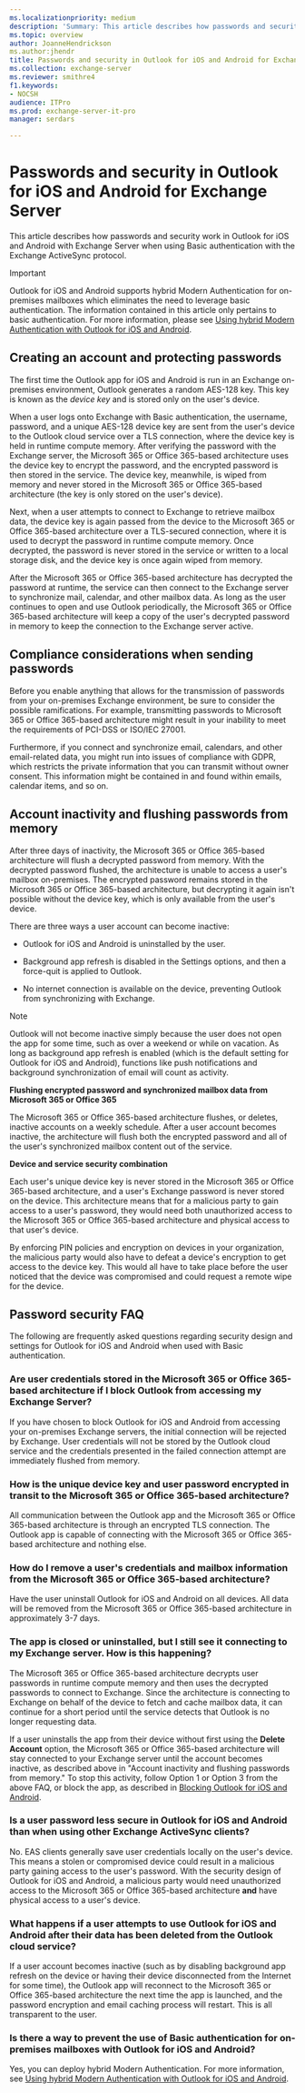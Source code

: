 ```yaml
---
ms.localizationpriority: medium
description: 'Summary: This article describes how passwords and security work in Outlook for iOS and Android with Exchange Server 2016 or Exchange Server 2019 when using Basic authentication with the Exchange ActiveSync protocol.'
ms.topic: overview
author: JoanneHendrickson
ms.author:jhendr
title: Passwords and security in Outlook for iOS and Android for Exchange Server
ms.collection: exchange-server
ms.reviewer: smithre4
f1.keywords:
- NOCSH
audience: ITPro
ms.prod: exchange-server-it-pro
manager: serdars

---
```


# Passwords and security in Outlook for iOS and Android for Exchange Server

This article describes how passwords and security work in Outlook for iOS and Android with Exchange Server when using Basic authentication with the Exchange ActiveSync protocol.

> [!IMPORTANT]
> Outlook for iOS and Android supports hybrid Modern Authentication for on-premises mailboxes which eliminates the need to leverage basic authentication. The information contained in this article only pertains to basic authentication. For more information, please see [Using hybrid Modern Authentication with Outlook for iOS and Android](./use-hybrid-modern-auth.md).

## Creating an account and protecting passwords

The first time the Outlook app for iOS and Android is run in an Exchange on-premises environment, Outlook generates a random AES-128 key. This key is known as the *device key* and is stored only on the user's device.

When a user logs onto Exchange with Basic authentication, the username, password, and a unique AES-128 device key are sent from the user's device to the Outlook cloud service over a TLS connection, where the device key is held in runtime compute memory. After verifying the password with the Exchange server, the Microsoft 365 or Office 365-based architecture uses the device key to encrypt the password, and the encrypted password is then stored in the service. The device key, meanwhile, is wiped from memory and never stored in the Microsoft 365 or Office 365-based architecture (the key is only stored on the user's device).

Next, when a user attempts to connect to Exchange to retrieve mailbox data, the device key is again passed from the device to the Microsoft 365 or Office 365-based architecture over a TLS-secured connection, where it is used to decrypt the password in runtime compute memory. Once decrypted, the password is never stored in the service or written to a local storage disk, and the device key is once again wiped from memory.

After the Microsoft 365 or Office 365-based architecture has decrypted the password at runtime, the service can then connect to the Exchange server to synchronize mail, calendar, and other mailbox data. As long as the user continues to open and use Outlook periodically, the Microsoft 365 or Office 365-based architecture will keep a copy of the user's decrypted password in memory to keep the connection to the Exchange server active.

## Compliance considerations when sending passwords

Before you enable anything that allows for the transmission of passwords from your on-premises Exchange environment, be sure to consider the possible ramifications. For example, transmitting passwords to Microsoft 365 or Office 365-based architecture might result in your inability to meet the requirements of PCI-DSS or ISO/IEC 27001.

Furthermore, if you connect and synchronize email, calendars, and other email-related data, you might run into issues of compliance with GDPR, which restricts the private information that you can transmit without owner consent. This information might be contained in and found within emails, calendar items, and so on.

## Account inactivity and flushing passwords from memory

After three days of inactivity, the Microsoft 365 or Office 365-based architecture will flush a decrypted password from memory. With the decrypted password flushed, the architecture is unable to access a user's mailbox on-premises. The encrypted password remains stored in the Microsoft 365 or Office 365-based architecture, but decrypting it again isn't possible without the device key, which is only available from the user's device.

There are three ways a user account can become inactive:

- Outlook for iOS and Android is uninstalled by the user.

- Background app refresh is disabled in the Settings options, and then a force-quit is applied to Outlook.

- No internet connection is available on the device, preventing Outlook from synchronizing with Exchange.

> [!NOTE]
> Outlook will not become inactive simply because the user does not open the app for some time, such as over a weekend or while on vacation. As long as background app refresh is enabled (which is the default setting for Outlook for iOS and Android), functions like push notifications and background synchronization of email will count as activity.

 **Flushing encrypted password and synchronized mailbox data from Microsoft 365 or Office 365**

The Microsoft 365 or Office 365-based architecture flushes, or deletes, inactive accounts on a weekly schedule. After a user account becomes inactive, the architecture will flush both the encrypted password and all of the user's synchronized mailbox content out of the service.

 **Device and service security combination**

Each user's unique device key is never stored in the Microsoft 365 or Office 365-based architecture, and a user's Exchange password is never stored on the device. This architecture means that for a malicious party to gain access to a user's password, they would need both unauthorized access to the Microsoft 365 or Office 365-based architecture and physical access to that user's device.

By enforcing PIN policies and encryption on devices in your organization, the malicious party would also have to defeat a device's encryption to get access to the device key. This would all have to take place before the user noticed that the device was compromised and could request a remote wipe for the device.

## Password security FAQ

The following are frequently asked questions regarding security design and settings for Outlook for iOS and Android when used with Basic authentication.

### Are user credentials stored in the Microsoft 365 or Office 365-based architecture if I block Outlook from accessing my Exchange Server?

If you have chosen to block Outlook for iOS and Android from accessing your on-premises Exchange servers, the initial connection will be rejected by Exchange. User credentials will not be stored by the Outlook cloud service and the credentials presented in the failed connection attempt are immediately flushed from memory.

### How is the unique device key and user password encrypted in transit to the Microsoft 365 or Office 365-based architecture?

All communication between the Outlook app and the Microsoft 365 or Office 365-based architecture is through an encrypted TLS connection. The Outlook app is capable of connecting with the Microsoft 365 or Office 365-based architecture and nothing else.

### How do I remove a user's credentials and mailbox information from the Microsoft 365 or Office 365-based architecture?

Have the user uninstall Outlook for iOS and Android on all devices. All data will be removed from the Microsoft 365 or Office 365-based architecture in approximately 3-7 days.

### The app is closed or uninstalled, but I still see it connecting to my Exchange server. How is this happening?

The Microsoft 365 or Office 365-based architecture decrypts user passwords in runtime compute memory and then uses the decrypted passwords to connect to Exchange. Since the architecture is connecting to Exchange on behalf of the device to fetch and cache mailbox data, it can continue for a short period until the service detects that Outlook is no longer requesting data.

If a user uninstalls the app from their device without first using the **Delete Account** option, the Microsoft 365 or Office 365-based architecture will stay connected to your Exchange server until the account becomes inactive, as described above in "Account inactivity and flushing passwords from memory." To stop this activity, follow Option 1 or Option 3 from the above FAQ, or block the app, as described in [Blocking Outlook for iOS and Android](manage-devices.md#blocking-outlook-for-ios-and-android).

### Is a user password less secure in Outlook for iOS and Android than when using other Exchange ActiveSync clients?

No. EAS clients generally save user credentials locally on the user's device. This means a stolen or compromised device could result in a malicious party gaining access to the user's password. With the security design of Outlook for iOS and Android, a malicious party would need unauthorized access to the Microsoft 365 or Office 365-based architecture **and** have physical access to a user's device.

### What happens if a user attempts to use Outlook for iOS and Android after their data has been deleted from the Outlook cloud service?

If a user account becomes inactive (such as by disabling background app refresh on the device or having their device disconnected from the Internet for some time), the Outlook app will reconnect to the Microsoft 365 or Office 365-based architecture the next time the app is launched, and the password encryption and email caching process will restart. This is all transparent to the user.

### Is there a way to prevent the use of Basic authentication for on-premises mailboxes with Outlook for iOS and Android?

Yes, you can deploy hybrid Modern Authentication. For more information, see [Using hybrid Modern Authentication with Outlook for iOS and Android](use-hybrid-modern-auth.md).